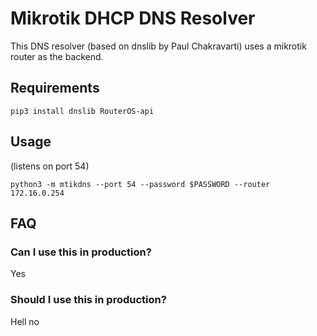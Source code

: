 Mikrotik DHCP DNS Resolver
==

This DNS resolver (based on dnslib by Paul Chakravarti) uses a mikrotik router as the backend.

Requirements
--
```
pip3 install dnslib RouterOS-api
```

Usage
--
(listens on port 54)
```
python3 -m mtikdns --port 54 --password $PASSWORD --router 172.16.0.254
```

FAQ
--
### Can I use this in production?
Yes
### Should I use this in production?
Hell no